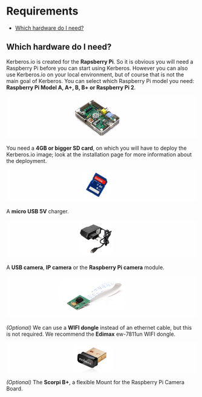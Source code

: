 # Requirements

* [Which hardware do I need?](#which-hardware-do-i-need)

<a name="which-hardware-do-i-need"></a>
## Which hardware do I need?

Kerberos.io is created for the **Rapsberry Pi**. So it is obvious you will need a Raspberry Pi before you can start using Kerberos. However you can also use Kerberos.io on your local environment, but of course that is not the main goal of Kerberos.
You can select which Raspberry Pi model you need: **Raspberry Pi Model A, A+, B, B+ or Raspberry Pi 2**. 

![Raspberry Pi Model A](2_raspberry-pi-a.png)

You need a **4GB or bigger SD card**, on which you will have to deploy the Kerberos.io image; look at the installation page for more information about the deployment.

![4GB SD card](2_sandisk_4gb_sd_card.png)

A **micro USB 5V** charger.

![Micro USB 5V charger](2_micro-usb-5V-charger.png)

A **USB camera**, **IP camera** or the **Raspberry Pi camera** module.

![Raspberry Pi Camera Module](2_raspberry-camera-module.png)

*(Optional)* We can use a **WIFI dongle** instead of an ethernet cable, but this is not required. We recommend the **Edimax**  ew-7811un WIFI dongle.

![Edimax WIFI dongle](2_edimax-wifi-dongle.png)

*(Optional)* The **Scorpi B+**, a flexible Mount for the Raspberry Pi Camera Board.